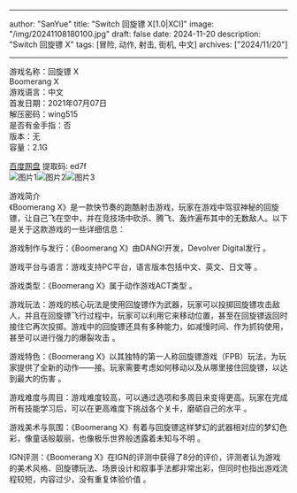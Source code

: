 
---
author: "SanYue"
title: "Switch 回旋镖 X[1.0|XCI]"
image: "/img/20241108180100.jpg"
draft: false
date: 2024-11-20
description: "Switch 回旋镖 X"
tags: [冒险, 动作, 射击, 街机, 中文]
archives: ["2024/11/20"]

---

游戏名称：回旋镖 X   
Boomerang X    
游戏语言：中文  
首发日期：2021年07月07日  
解压密码：wing515  
是否有金手指：否  
版本：无   
容量：2.1G

[百度网盘](https//pan.baidu.com/s/1e-ol32zsULAJAaNheDrz3Q) 提取码: ed7f  
![图片1](/img/a095e5.jpg)![图片2](/img/bfb73a.jpg)![图片3](/img/567422.jpg)  

游戏简介  
《Boomerang X》是一款快节奏的跑酷射击游戏，玩家在游戏中驾驭神秘的回旋镖，让自己飞在空中，并在竞技场中砍杀、腾飞、轰炸遍布其中的无数敌人。以下是关于这款游戏的一些详细信息：

游戏制作与发行：《Boomerang X》由DANG!开发，Devolver Digital发行
。

游戏平台与语言：游戏支持PC平台，语言版本包括中文、英文、日文等
。

游戏类型：《Boomerang X》属于动作游戏ACT类型
。

游戏玩法：游戏的核心玩法是使用回旋镖作为武器，玩家可以投掷回旋镖攻击敌人，并且在回旋镖飞行过程中，玩家可以利用它来移动位置，甚至在回旋镖返回时接住它再次投掷。游戏中的回旋镖还具有多种能力，如减慢时间、作为抓钩使用，甚至可以进行强力的爆裂攻击
。

游戏特色：《Boomerang X》以其独特的第一人称回旋镖游戏（FPB）玩法，为玩家提供了全新的动作——接。玩家需要考虑如何移动以及从哪里接住回旋镖，以达到最大的伤害
。

游戏难度与周目：游戏难度较高，可以通过选项和多周目来变得更高。玩家在完成所有技能学习后，可以在更高难度下挑战各个关卡，磨砺自己的水平
。

游戏美术与氛围：《Boomerang X》有着与回旋镖这样梦幻的武器相对应的梦幻色彩，像童话般靓丽，也像极乐世界般透露着未知与不明
。

IGN评测：《Boomerang X》在IGN的评测中获得了8分的评价，评测者认为游戏的美术风格、回旋镖玩法、场景设计和叙事手法都非常出彩，但同时也指出游戏流程较短，内容过少，没有重复体验价值
。
